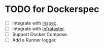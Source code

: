 # TODO for Dockerspec

* [ ] Integrate with [Inspec](https://www.chef.io/inspec/).
* [ ] Integrate with [Infrataster](https://github.com/ryotarai/infrataster).
* [ ] Support Docker Compose.
* [ ] Add a Runner logger.
